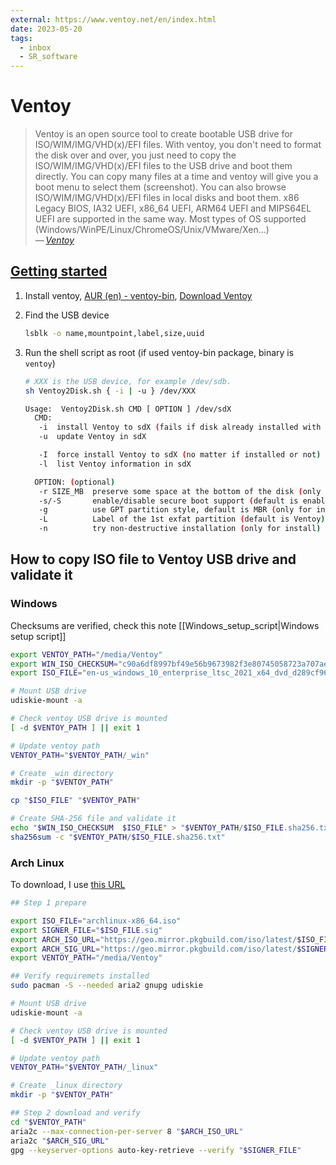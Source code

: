 ```yaml
---
external: https://www.ventoy.net/en/index.html
date: 2023-05-20
tags:
  - inbox
  - SR_software
---
```


# Ventoy

> Ventoy is an open source tool to create bootable USB drive for
> ISO/WIM/IMG/VHD(x)/EFI files. With ventoy, you don't need to format the disk
> over and over, you just need to copy the ISO/WIM/IMG/VHD(x)/EFI files to the
> USB drive and boot them directly. You can copy many files at a time and ventoy
> will give you a boot menu to select them (screenshot). You can also browse
> ISO/WIM/IMG/VHD(x)/EFI files in local disks and boot them. x86 Legacy BIOS,
> IA32 UEFI, x86_64 UEFI, ARM64 UEFI and MIPS64EL UEFI are supported in the same
> way. Most types of OS supported
> (Windows/WinPE/Linux/ChromeOS/Unix/VMware/Xen...)\
> — <cite>[Ventoy](https://www.ventoy.net/en/index.html)</cite>

## [Getting started](https://www.ventoy.net/en/doc_start.html)

1. Install ventoy,
   [AUR (en) - ventoy-bin](https://aur.archlinux.org/packages/ventoy-bin),
   [Download Ventoy](https://www.ventoy.net/en/download.html)
2. Find the USB device
   ```bash
   lsblk -o name,mountpoint,label,size,uuid
   ```
3. Run the shell script as root (if used ventoy-bin package, binary is `ventoy`)

   ```bash
   # XXX is the USB device, for example /dev/sdb.
   sh Ventoy2Disk.sh { -i | -u } /dev/XXX
   ```

   ```bash
   Usage:  Ventoy2Disk.sh CMD [ OPTION ] /dev/sdX
     CMD:
      -i  install Ventoy to sdX (fails if disk already installed with Ventoy)
      -u  update Ventoy in sdX

      -I  force install Ventoy to sdX (no matter if installed or not)
      -l  list Ventoy information in sdX

     OPTION: (optional)
      -r SIZE_MB  preserve some space at the bottom of the disk (only for install)
      -s/-S       enable/disable secure boot support (default is enabled)
      -g          use GPT partition style, default is MBR (only for install)
      -L          Label of the 1st exfat partition (default is Ventoy)
      -n          try non-destructive installation (only for install)
   ```

## How to copy ISO file to Ventoy USB drive and validate it

### Windows

Checksums are verified, check this note [[Windows_setup_script|Windows setup script]]

```sh
export VENTOY_PATH="/media/Ventoy"
export WIN_ISO_CHECKSUM="c90a6df8997bf49e56b9673982f3e80745058723a707aef8f22998ae6479597d"
export ISO_FILE="en-us_windows_10_enterprise_ltsc_2021_x64_dvd_d289cf96.iso"

# Mount USB drive
udiskie-mount -a

# Check ventoy USB drive is mounted
[ -d $VENTOY_PATH ] || exit 1

# Update ventoy path
VENTOY_PATH="$VENTOY_PATH/_win"

# Create _win directory
mkdir -p "$VENTOY_PATH"

cp "$ISO_FILE" "$VENTOY_PATH"

# Create SHA-256 file and validate it
echo "$WIN_ISO_CHECKSUM  $ISO_FILE" > "$VENTOY_PATH/$ISO_FILE.sha256.txt"
sha256sum -c "$VENTOY_PATH/$ISO_FILE.sha256.txt"
```

### Arch Linux

To download, I use [this URL](https://geo.mirror.pkgbuild.com/iso/latest/)

```sh
## Step 1 prepare

export ISO_FILE="archlinux-x86_64.iso"
export SIGNER_FILE="$ISO_FILE.sig"
export ARCH_ISO_URL="https://geo.mirror.pkgbuild.com/iso/latest/$ISO_FILE"
export ARCH_SIG_URL="https://geo.mirror.pkgbuild.com/iso/latest/$SIGNER_FILE"
export VENTOY_PATH="/media/Ventoy"

## Verify requiremets installed
sudo pacman -S --needed aria2 gnupg udiskie

# Mount USB drive
udiskie-mount -a

# Check ventoy USB drive is mounted
[ -d $VENTOY_PATH ] || exit 1

# Update ventoy path
VENTOY_PATH="$VENTOY_PATH/_linux"

# Create _linux directory
mkdir -p "$VENTOY_PATH"

## Step 2 download and verify
cd "$VENTOY_PATH"
aria2c --max-connection-per-server 8 "$ARCH_ISO_URL"
aria2c "$ARCH_SIG_URL"
gpg --keyserver-options auto-key-retrieve --verify "$SIGNER_FILE"
```
